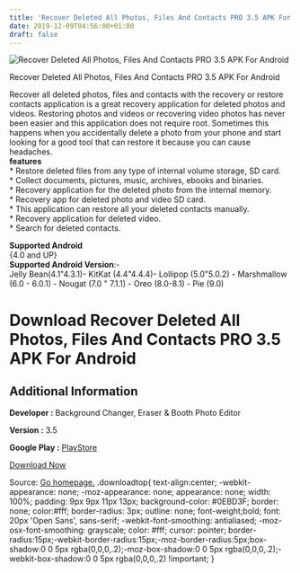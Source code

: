 ```yaml
---
title: 'Recover Deleted All Photos, Files And Contacts PRO 3.5 APK For Android'
date: 2019-12-09T04:56:00+01:00
draft: false
---
```


![Recover Deleted All Photos, Files And Contacts PRO 3.5 APK For Android](https://i0.wp.com/apkhome.net/wp-content/uploads/2019/12/Recover-Deleted-All-Photos-Files-And-Contacts-PRO-3.5.png "Recover Deleted All Photos, Files And Contacts PRO 3.5 APK For Android")

  

Recover Deleted All Photos, Files And Contacts PRO 3.5 APK For Android

Recover all deleted photos, files and contacts with the recovery or restore contacts application is a great recovery application for deleted photos and videos. Restoring photos and videos or recovering video photos has never been easier and this application does not require root. Sometimes this happens when you accidentally delete a photo from your phone and start looking for a good tool that can restore it because you can cause headaches.  
**features**  
\* Restore deleted files from any type of internal volume storage, SD card.  
\* Collect documents, pictures, music, archives, ebooks and binaries.  
\* Recovery application for the deleted photo from the internal memory.  
\* Recovery app for deleted photo and video SD card.  
\* This application can restore all your deleted contacts manually.  
\* Recovery application for deleted video.  
\* Search for deleted contacts.

**Supported Android**  
{4.0 and UP}  
**Supported Android Version**:-  
Jelly Bean(4.1"4.3.1)- KitKat (4.4"4.4.4)- Lollipop (5.0"5.0.2) - Marshmallow (6.0 - 6.0.1) - Nougat (7.0 " 7.1.1) - Oreo (8.0-8.1) - Pie (9.0)

Download Recover Deleted All Photos, Files And Contacts PRO 3.5 APK For Android
===============================================================================

Additional Information
----------------------

**Developer :** Background Changer, Eraser & Booth Photo Editor

**Version :** 3.5

**Google Play :** [PlayStore](https://play.google.com/store/apps/details?id=com.backup.restore.device.image.contacts.recovery)

  

[Download Now](https://store4app.co/post/recover-deleted-all-photos-files-and-contacts-pro-3-5-apk-for-android_1575792145)

  
Source: [Go homepage.](https://store4app.co/post/recover-deleted-all-photos-files-and-contacts-pro-3-5-apk-for-android_1575792145) .downloadtop{ text-align:center; -webkit-appearance: none; -moz-appearance: none; appearance: none; width: 100%; padding: 9px 9px 11px 13px; background-color: #0EBD3F; border: none; color:#fff; border-radius: 3px; outline: none; font-weight;bold; font: 20px 'Open Sans', sans-serif; -webkit-font-smoothing: antialiased; -moz-osx-font-smoothing: grayscale; color: #fff; cursor: pointer; border-radius:15px;-webkit-border-radius:15px;-moz-border-radius:5px;box-shadow:0 0 5px rgba(0,0,0,.2);-moz-box-shadow:0 0 5px rgba(0,0,0,.2);-webkit-box-shadow:0 0 5px rgba(0,0,0,.2) !important; }